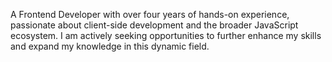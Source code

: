 A Frontend Developer with over four years of hands-on experience, passionate about client-side development and the broader JavaScript ecosystem. I am actively seeking opportunities to further enhance my skills and expand my knowledge in this dynamic field.
